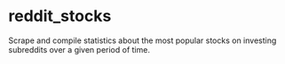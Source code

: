 # reddit_stocks
Scrape and compile statistics about the most popular stocks on investing subreddits over a given period of time.
